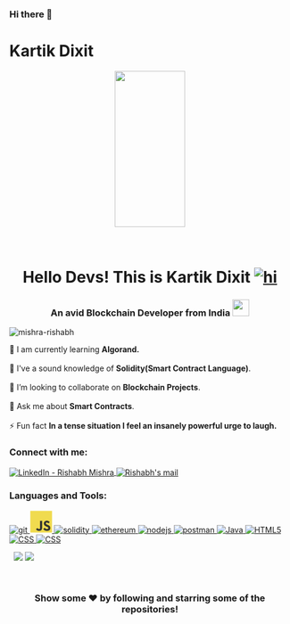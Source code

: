 ### Hi there 👋


<H1 color="Yellow"> Kartik Dixit </H1>

<div align="center">
  <img width="50%" height="280px" src="https://raw.githubusercontent.com/abhisheknaiidu/abhisheknaiidu/master/code.gif" />
</div>
<p>&nbsp;</p>
<h1 align="center">Hello Devs! This is Kartik Dixit <a target="_blank" rel="noopener noreferrer" href="https://user-images.githubusercontent.com/1303154/88677602-1635ba80-d120-11ea-84d8-d263ba5fc3c0.gif">
    <img src="https://c.tenor.com/9I3-CRuCdIoAAAAi/%D0%B0%D0%BC%D0%B8%D0%BD%D1%8C.gif" width="28px" alt="hi" style="max-width:100%;">
  </a>
</h1>
<h3 align="center">An avid Blockchain Developer from India <img src="https://emojipedia-us.s3.dualstack.us-west-1.amazonaws.com/thumbs/320/google/313/flag-india_1f1ee-1f1f3.png" width="30px" height="30px"/></h3>
<a>
  <p align="left">
    <img src="https://komarev.com/ghpvc/?username=mishra-rishabh&label=Profile%20views&color=0e75b6&style=flat" alt="mishra-rishabh" />
  </p>
</a>🌱 I am currently learning <b>Algorand.</b><br /><br />
🌱 I've a sound knowledge of <b>Solidity(Smart Contract Language)</b>. <br /><br />
👯 I’m looking to collaborate on <b>Blockchain Projects</b>. <br /><br />
💬 Ask me about <b>Smart Contracts</b>. <br /><br />
⚡ Fun fact <b>In a tense situation I feel an insanely powerful urge to laugh.</b><br />
<h3 align="left">Connect with me:</h3>
<p align="left">
  <a href="https://www.linkedin.com/in/rishabh-mishra-902342118/" target="blank">
    <img align="center" src="https://cdn-icons-png.flaticon.com/512/174/174857.png" alt="LinkedIn - Rishabh Mishra" height="40" width="40" />
  </a>
  <a href="mailto:rishabh.ramg@gmail.com">
    <img align="center" src="https://1000logos.net/wp-content/uploads/2021/05/Gmail-logo.png" alt="Rishabh's mail" height="40" width="75" />
  </a>
</p>
<h3 align="left">Languages and Tools:</h3>
<p align="left" background-color=" white">
  <a href="https://git-scm.com/" target="_blank">
    <img src="https://www.vectorlogo.zone/logos/git-scm/git-scm-icon.svg" alt="git" width="40" height="40" />
  </a>
  <a href="https://developer.mozilla.org/en-US/docs/Web/JavaScript" target="_blank">
    <img src="https://raw.githubusercontent.com/devicons/devicon/master/icons/javascript/javascript-original.svg" alt="javascript" width="40" height="40" />
  </a>
  <a href="https://soliditylang.org/" target="_blank">
    <img src="https://ludu-assets.s3.amazonaws.com/lesson-icons/26/OS6xpcvmIL6y0G3ZQW99" alt="solidity" width="40" height="40" />
  </a>
  </a>
  <a href="https://ethereum.org/en/" target="_blank">
    <img src="https://ethereum.org/static/a110735dade3f354a46fc2446cd52476/1d713/eth-home-icon.png" alt="ethereum" width="40" height="40" />
  </a>
  <a href="https://nodejs.org" target="_blank">
    <img src="https://nodejs.org/static/images/logo.svg" alt="nodejs" width="60" height="40" />
  </a>
  <a href="https://postman.com" target="_blank">
    <img src="https://www.vectorlogo.zone/logos/getpostman/getpostman-icon.svg" alt="postman" width="40" height="40" />
  </a>
  <a href="https://www.java.com/en/" target="_blank">
    <img src="https://cdn.freebiesupply.com/logos/large/2x/java-logo-png-transparent.png" alt="Java" width="40" height="50" />
  </a>
  <a href="#" target="_blank">
    <img src="https://upload.wikimedia.org/wikipedia/commons/thumb/6/61/HTML5_logo_and_wordmark.svg/512px-HTML5_logo_and_wordmark.svg.png" alt="HTML5" width="40" height="40" />
  </a>
  <a href="#" target="_blank">
    <img src="https://1000logos.net/wp-content/uploads/2020/09/CSS-Logo.png" alt="CSS" width="60" height="40" />
  </a>
  <a href="#" target="_blank">
    <img src="https://download.logo.wine/logo/MySQL/MySQL-Logo.wine.png" alt="CSS" width="60" height="50" />
  </a>
</p>
<p>&nbsp; <img src="https://github-readme-stats.vercel.app/api?username=mishra-rishabh&show_icons=true&theme=chartreuse-dark&layout=compact" />
  <img src="https://github-readme-stats.vercel.app/api/top-langs/?username=mishra-rishabh&show_icons=true&theme=chartreuse-dark&layout=compact" />
</p>
<p>&nbsp;</p>
<div align="center">
  <h3>Show some <g-emoji class="g-emoji" alias="heart" fallback-src="https://github.githubassets.com/images/icons/emoji/unicode/2764.png">❤️</g-emoji> by following and starring some of the repositories! </h3>
</div>


<!--
**Kartikdixit2468/Kartikdixit2468** is a ✨ _special_ ✨ repository because its `README.md` (this file) appears on your GitHub profile.

Here are some ideas to get you started:

- 🔭 I’m currently working on ...
- 🌱 I’m currently learning ...
- 👯 I’m looking to collaborate on ...
- 🤔 I’m looking for help with ...
- 💬 Ask me about ...
- 📫 How to reach me: ...
- 😄 Pronouns: ...
- ⚡ Fun fact: ...
-->
